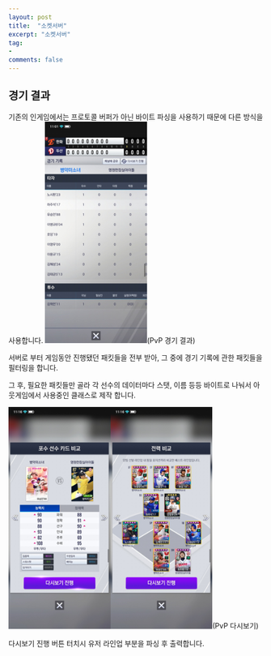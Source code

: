 ```yaml
---
layout: post
title:  "소켓서버"
excerpt: "소켓서버"
tag:
-
comments: false
---
```


## 경기 결과
기존의 인게임에서는 프로토콜 버퍼가 아닌 바이트 파싱을 사용하기 때문에 다른 방식을 사용합니다.
<img src = "../assets/img/project/fortpolio/SocketServer/pvp_result.jpg" width="40%">(PvP 경기 결과)



서버로 부터 게임동안 진행됐던 패킷들을 전부 받아, 그 중에 경기 기록에 관한 패킷들을 필터링을 합니다.

그 후, 필요한 패킷들만 골라 각 선수의 데이터마다 스탯, 이름 등등 바이트로 나눠서 아웃게임에서 사용중인 클래스로 제작 합니다.

<img src = "../assets/img/project/fortpolio/SocketServer/pvp_result_replay_1.jpg" width="40%"><img src = "../assets/img/project/fortpolio/SocketServer/pvp_result_replay_2.jpg" width="40%">(PvP 다시보기)

다시보기 진행 버튼 터치시 유저 라인업 부분을 파싱 후 출력합니다.